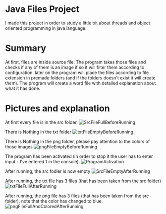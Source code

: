 # Java Files Project
I made this project in order to study a little bit about threads and object oriented programming in java language.
<br >

# Summary
At first, files are inside source file.
The program takes those files and checks if any of them is an image if so it will filter them according to configuration.
later on the program will place the files according to file extension in premade folders (and if the folders doesn't exist it will create them).
The program will create a word file with detailed explanation about what it has done.

# Pictures and explanation

At first every file is in the src folder.
![SrcFileFullBeforeRunning](https://user-images.githubusercontent.com/70967259/129570166-41b61fcc-4627-4b7c-b9eb-7af288ccfcc8.png)

There is Nothing in the txt folder
![txtFileEmptyBeforeRunning](https://user-images.githubusercontent.com/70967259/129570183-cbfe9acd-69a2-44ef-a3d8-d60b3603a016.png)

There is Nothing in the png folder, please pay attention to the colors of those images
![pngFileEmptyBeforeRunning](https://user-images.githubusercontent.com/70967259/129570190-6831dc55-9ee6-4919-9c98-ad169aa8c11e.png)

The program has been activated (in order to stop it the user has to enter input - I've entered 1 in the console).
![ProgramActivation](https://user-images.githubusercontent.com/70967259/129570203-6e121e65-da03-4fcb-90c6-df3d2a2b5aca.png)

After running, the src fodler is now empty
![SrcFileEmptyAfterRunning](https://user-images.githubusercontent.com/70967259/129570218-a364dd55-aff3-4b25-bf86-71e16a3d1071.png)

After running, the txt file has 3 files (that has been taken from the src folder)
![txtFileFullAfterRunning](https://user-images.githubusercontent.com/70967259/129570233-36cfad32-11ba-403d-aec5-1d0f38f7a650.png)

After running, the png file has 3 files (that has been taken from the src folder), note that the color has changed to blue.
![pngFileFullAndColoredAfterRunning](https://user-images.githubusercontent.com/70967259/129570246-483b21d5-b13f-4db0-b992-4765fe3d2d8a.png)

